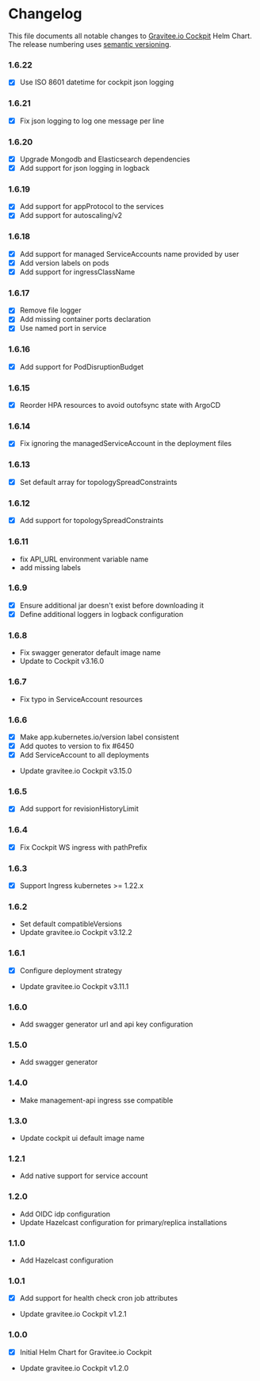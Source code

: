 # Changelog

This file documents all notable changes to [Gravitee.io Cockpit](https://github.com/gravitee-io/helm-charts/tree/master/cockpit) Helm Chart. The release numbering uses [semantic versioning](http://semver.org).

### 1.6.22

- [X] Use ISO 8601 datetime for cockpit json logging

### 1.6.21

- [X] Fix json logging to log one message per line

### 1.6.20

- [X] Upgrade Mongodb and Elasticsearch dependencies
- [X] Add support for json logging in logback

### 1.6.19

- [X] Add support for appProtocol to the services
- [X] Add support for autoscaling/v2

### 1.6.18

- [X] Add support for managed ServiceAccounts name provided by user
- [X] Add version labels on pods
- [X] Add support for ingressClassName

### 1.6.17

- [X] Remove file logger
- [X] Add missing container ports declaration
- [X] Use named port in service

### 1.6.16

- [X] Add support for PodDisruptionBudget

### 1.6.15

- [X] Reorder HPA resources to avoid outofsync state with ArgoCD

### 1.6.14

- [X] Fix ignoring the managedServiceAccount in the deployment files

### 1.6.13

- [X] Set default array for topologySpreadConstraints

### 1.6.12

- [X] Add support for topologySpreadConstraints

### 1.6.11

- fix API_URL environment variable name
- add missing labels

### 1.6.9

- [X] Ensure additional jar doesn't exist before downloading it
- [X] Define additional loggers in logback configuration

### 1.6.8
- Fix swagger generator default image name
- Update to Cockpit v3.16.0
 
### 1.6.7
- Fix typo in ServiceAccount resources

### 1.6.6

- [X] Make app.kubernetes.io/version label consistent
- [X] Add quotes to version to fix #6450
- [X] Add ServiceAccount to all deployments
- Update gravitee.io Cockpit v3.15.0

### 1.6.5

- [X] Add support for revisionHistoryLimit

### 1.6.4

- [X] Fix Cockpit WS ingress with pathPrefix

### 1.6.3

- [X] Support Ingress kubernetes >= 1.22.x

### 1.6.2

- Set default compatibleVersions
- Update gravitee.io Cockpit v3.12.2

### 1.6.1

- [X] Configure deployment strategy
- Update gravitee.io Cockpit v3.11.1

### 1.6.0

- Add swagger generator url and api key configuration

### 1.5.0

- Add swagger generator

### 1.4.0

- Make management-api ingress sse compatible

### 1.3.0

- Update cockpit ui default image name

### 1.2.1

- Add native support for service account

### 1.2.0

- Add OIDC idp configuration
- Update Hazelcast configuration for primary/replica installations

### 1.1.0

- Add Hazelcast configuration

### 1.0.1

- [X] Add support for health check cron job attributes
- Update gravitee.io Cockpit v1.2.1

### 1.0.0

- [X] Initial Helm Chart for Gravitee.io Cockpit

- Update gravitee.io Cockpit v1.2.0
